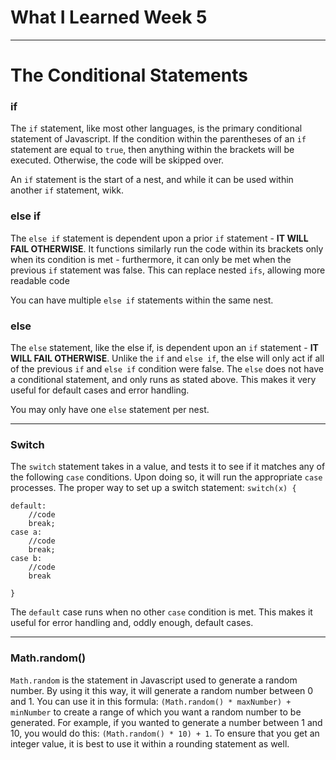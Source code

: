 # What I Learned Week 5
---

# The Conditional Statements
### if
The `if` statement, like most other languages, is the primary conditional statement of Javascript. If the condition within the parentheses of an `if` statement are equal to `true`, then anything within the brackets will be executed. Otherwise, the code will be skipped over.

An `if` statement is the start of a nest, and while it can be used within another `if` statement, wikk.

### else if
The `else if` statement is dependent upon a prior `if` statement - **IT WILL FAIL OTHERWISE**. It functions similarly run the code within its brackets only when its condition is met - furthermore, it can only be met when the previous `if` statement was false.
This can replace nested `ifs`, allowing more readable code 

You can have multiple `else if` statements within the same nest.

### else
The `else` statement, like the else if, is dependent upon an `if` statement - **IT WILL FAIL OTHERWISE**. Unlike the `if` and `else if`, the else will only act if all of the previous `if` and `else if` condition were false.
The `else` does not have a conditional statement, and only runs as stated above. 
This makes it very useful for default cases and error handling.

You may only have one `else` statement per nest.

---

### Switch
The `switch` statement takes in a value, and tests it to see if it matches any of the following `case` conditions. Upon doing so, it will run the appropriate `case` processes.
The proper way to set up a switch statement: 
`switch(x) {` 

    default:
        //code
        break;
    case a:
        //code
        break;
    case b:
        //code
        break
`}`

The `default` case runs when no other `case` condition is met. This makes it useful for error handling and, oddly enough, default cases.

---

### Math.random()
`Math.random` is the statement in Javascript used to generate a random number. By using it this way, it will generate a random number between 0 and 1.
You can use it in this formula: `(Math.random() * maxNumber) + minNumber` to create a range of which you want a random number to be generated.
For example, if you wanted to generate a number between 1 and 10, you would do this: `(Math.random() * 10) + 1`. 
To ensure that you get an integer value, it is best to use it within a rounding statement as well.